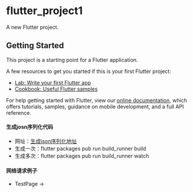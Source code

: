 # flutter_project1

A new Flutter project.

## Getting Started

This project is a starting point for a Flutter application.

A few resources to get you started if this is your first Flutter project:

- [Lab: Write your first Flutter app](https://flutter.dev/docs/get-started/codelab)
- [Cookbook: Useful Flutter samples](https://flutter.dev/docs/cookbook)

For help getting started with Flutter, view our
[online documentation](https://flutter.dev/docs), which offers tutorials,
samples, guidance on mobile development, and a full API reference.


#### 生成josn序列化代码
- 网址：[生成json序列化地址](https://caijinglong.github.io/json2dart/index_ch.html)
- 生成一次：flutter packages pub run build_runner build
- 生成多次：flutter packages pub run build_runner watch

#### 网络请求例子
- TestPage -> 


